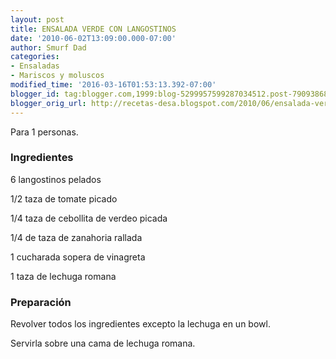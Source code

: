 ```yaml
---
layout: post
title: ENSALADA VERDE CON LANGOSTINOS
date: '2010-06-02T13:09:00.000-07:00'
author: Smurf Dad
categories:
- Ensaladas
- Mariscos y moluscos
modified_time: '2016-03-16T01:53:13.392-07:00'
blogger_id: tag:blogger.com,1999:blog-5299957599287034512.post-7909386812165389118
blogger_orig_url: http://recetas-desa.blogspot.com/2010/06/ensalada-verde-con-langostinos.html
---
```


Para 1 personas.

<h3>Ingredientes</h3>
6 langostinos pelados

1/2 taza de tomate picado

1/4 taza de cebollita de verdeo picada

1/4 de taza de zanahoria rallada

1 cucharada sopera de vinagreta

1 taza de lechuga romana



<h3>Preparación</h3>
Revolver todos los ingredientes excepto la lechuga en un bowl.

Servirla sobre una cama de lechuga romana.